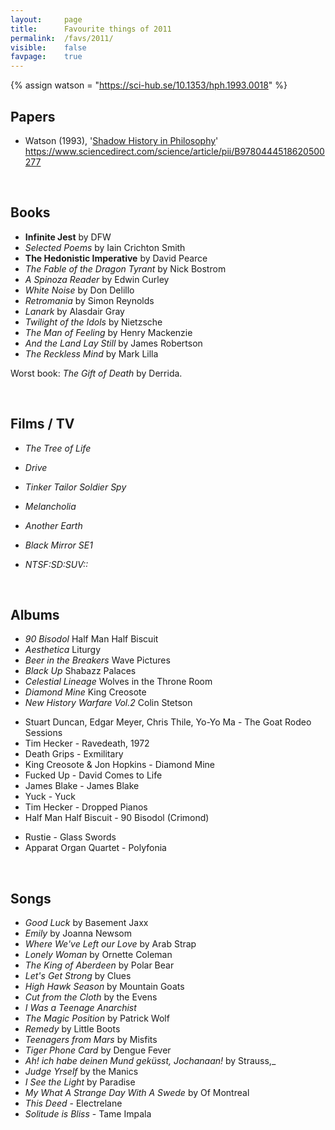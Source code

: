 ```yaml
---
layout:     page
title:      Favourite things of 2011
permalink:  /favs/2011/
visible:    false
favpage:	true
---
```


{%	assign watson = "https://sci-hub.se/10.1353/hph.1993.0018"		%}

## Papers

* Watson (1993), '<a href="{{watson}}">Shadow History in Philosophy</a>'
https://www.sciencedirect.com/science/article/pii/B9780444518620500277

<br>

## Books

* **Infinite Jest** by DFW
* _Selected Poems_ by Iain Crichton Smith
* **The Hedonistic Imperative** by David Pearce
* _The Fable of the Dragon Tyrant_ by Nick Bostrom
* _A Spinoza Reader_ by Edwin Curley
* _White Noise_ by Don Delillo
* _Retromania_ by Simon Reynolds
* _Lanark_ by Alasdair Gray
* _Twilight of the Idols_ by Nietzsche
* _The Man of Feeling_ by Henry Mackenzie
* _And the Land Lay Still_ by James Robertson
* _The Reckless Mind_ by Mark Lilla

Worst book: _The Gift of Death_ by Derrida.

<br>

## Films / TV

* _The Tree of Life_
* _Drive_
* _Tinker Tailor Soldier Spy_
* _Melancholia_
* _Another Earth_

* _Black Mirror SE1_
* _NTSF:SD:SUV::_

<br>

## Albums

* _90 Bisodol_	Half Man Half Biscuit
* _Aesthetica_	Liturgy
* _Beer in the Breakers_	Wave Pictures
* _Black Up_	Shabazz Palaces
* _Celestial Lineage_	Wolves in the Throne Room
* _Diamond Mine_	King Creosote
* _New History Warfare Vol.2_	Colin Stetson
<!-- * _Past Life Martyred Saints_	EMA -->
<!-- * _The Party Ain't Over_	Wanda Jackson -->
<!-- * _We're New Here_	Gil Scott-Heron -->

* Stuart Duncan, Edgar Meyer, Chris Thile, Yo-Yo Ma - The Goat Rodeo Sessions
* Tim Hecker - Ravedeath, 1972
* Death Grips - Exmilitary
* King Creosote & Jon Hopkins - Diamond Mine
* Fucked Up - David Comes to Life
* James Blake - James Blake
* Yuck - Yuck
* Tim Hecker - Dropped Pianos
* Half Man Half Biscuit - 90 Bisodol (Crimond)
<!-- * The Mountain Goats - All Eternals Deck -->
* Rustie - Glass Swords
* Apparat Organ Quartet - Polyfonia

<br>


## Songs

* _Good Luck_ by Basement Jaxx
* _Emily_ by Joanna Newsom
* _Where We've Left our Love_ by Arab Strap
* _Lonely Woman_ by Ornette Coleman
* _The King of Aberdeen_ by Polar Bear
* _Let's Get Strong_ by Clues
* _High Hawk Season_ by Mountain Goats
* _Cut from the Cloth_ by the Evens
* _I Was a Teenage Anarchist_
* _The Magic Position_ by Patrick Wolf
* _Remedy_ by Little Boots
* _Teenagers from Mars_ by Misfits
* _Tiger Phone Card_ by Dengue Fever
* _Ah! ich habe deinen Mund geküsst, Jochanaan!_ by Strauss,_ 
* _Judge Yrself_ by the Manics
* _I See the Light_ by Paradise
* _My What A Strange Day With A Swede_ by Of Montreal
* _This Deed_ - Electrelane
* _Solitude is Bliss_ - Tame Impala